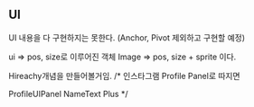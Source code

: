 ﻿##  UI

UI 내용을 다 구현하지는 못한다.
(Anchor, Pivot 제외하고 구현할 예정)

ui => pos, size로 이루어진 객체
Image => pos, size + sprite 이다.

Hireachy개념을 만들어볼거임.
/*
인스타그램 Profile Panel로 따지면

ProfileUIPanel
	NameText
	Plus
*/
